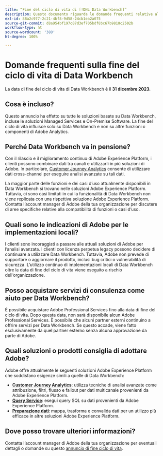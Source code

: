 ```yaml
---
title: “Fine del ciclo di vita di [!DNL Data Workbench]”
description: Questo documento riguarda le domande frequenti relative alla fine del ciclo di vita di  [!DNL Data Workbench].
exl-id: 88a2c977-2c21-4bf8-9d58-24cb1ea2a075
source-git-commit: d8a954bf197c87d3ef705bdf8bc67b9810c2502b
workflow-type: ht
source-wordcount: '380'
ht-degree: 100%

---
```


# Domande frequenti sulla fine del ciclo di vita di Data Workbench

La data di fine del ciclo di vita di Data Workbench è il **31 dicembre 2023**.

## Cosa è incluso?

Questo annuncio ha effetto su tutte le soluzioni basate su Data Workbench, incluse le soluzioni Managed Services e On-Premise Software. La fine del ciclo di vita influisce solo su Data Workbench e non su altre funzioni o componenti di Adobe Analytics.

## Perché Data Workbench va in pensione?

Con il rilascio e il miglioramento continuo di Adobe Experience Platform, i clienti possono combinare dati tra canali e utilizzarli in più soluzioni di Adobe. In particolare, [Customer Journey Analytics](https://experienceleague.adobe.com/docs/analytics-platform/using/cja-landing.html?lang=it) consente di utilizzare dati cross-channel per eseguire analisi avanzate su tali dati.

La maggior parte delle funzioni e dei casi d’uso attualmente disponibili in Data Workbench si trovano nelle soluzioni Adobe Experience Platform. Tuttavia, ci sono casi limitati in cui la funzionalità di Data Workbench non viene replicata con una rispettiva soluzione Adobe Experience Platform. Contatta l’account manager di Adobe della tua organizzazione per discutere di aree specifiche relative alla compatibilità di funzioni o casi d’uso.

## Quali sono le indicazioni di Adobe per le implementazioni locali?

I clienti sono incoraggiati a passare alle attuali soluzioni di Adobe per l’analisi avanzata. I clienti con licenza perpetua legacy possono decidere di continuare a utilizzare Data Workbench. Tuttavia, Adobe non prevede di supportare o aggiornare il prodotto, inclusi bug critici o vulnerabilità di sicurezza. L’utilizzo continuo di implementazioni locali di Data Workbench oltre la data di fine del ciclo di vita viene eseguito a rischio dell’organizzazione.

## Posso acquistare servizi di consulenza come aiuto per Data Workbench?

È possibile acquistare Adobe Professional Services fino alla data di fine del ciclo di vita. Dopo questa data, non sarà disponibile alcun Adobe Professional Services. È possibile che alcuni partner esterni continuino a offrire servizi per Data Workbench. Se questo accade, viene fatto esclusivamente da quel partner esterno senza alcuna approvazione da parte di Adobe.

## Quali soluzioni o prodotti consiglia di adottare Adobe?

Adobe offre attualmente le seguenti soluzioni Adobe Experience Platform che soddisfano esigenze simili a quelle di Data Workbench:

* [**Customer Journey Analytics**](https://experienceleague.adobe.com/docs/analytics-platform/using/cja-landing.html?lang=it): utilizza tecniche di analisi avanzate come attribuzione, filtri, flusso e fallout per dati multicanale provenienti da Adobe Experience Platform.
* [**Query Service**](https://experienceleague.adobe.com/docs/experience-platform/query/home.html?lang=it): esegui query SQL su dati provenienti da Adobe Experience Platform.
* [**Preparazione dati**](https://experienceleague.adobe.com/docs/experience-platform/data-prep/home.html?lang=it): mappa, trasforma e convalida dati per un utilizzo più efficace in altre soluzioni Adobe Experience Platform.

## Dove posso trovare ulteriori informazioni?

Contatta l’account manager di Adobe della tua organizzazione per eventuali dettagli o domande su questo [annuncio di fine ciclo di vita](https://express.adobe.com/page/GSu6oKOD88GAj/).

